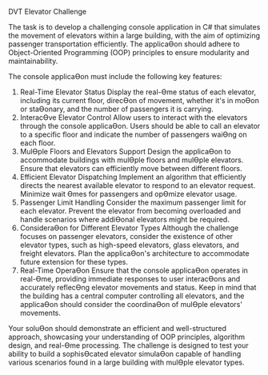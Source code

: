 DVT Elevator Challenge

The task is to develop a challenging console application in C# that simulates the movement of
elevators within a large building, with the aim of optimizing passenger transportation efficiently. The
applicaƟon should adhere to Object-Oriented Programming (OOP) principles to ensure modularity
and maintainability.

The console applicaƟon must include the following key features:
1. Real-Time Elevator Status
Display the real-Ɵme status of each elevator, including its current floor, direcƟon of movement,
whether it's in moƟon or staƟonary, and the number of passengers it is carrying.
2. InteracƟve Elevator Control
Allow users to interact with the elevators through the console applicaƟon. Users should be able
to call an elevator to a specific floor and indicate the number of passengers waiƟng on each floor.
3. MulƟple Floors and Elevators Support
Design the applicaƟon to accommodate buildings with mulƟple floors and mulƟple elevators.
Ensure that elevators can efficiently move between different floors.
4. Efficient Elevator Dispatching
Implement an algorithm that efficiently directs the nearest available elevator to respond to an
elevator request. Minimize wait Ɵmes for passengers and opƟmize elevator usage.
5. Passenger Limit Handling
Consider the maximum passenger limit for each elevator. Prevent the elevator from becoming
overloaded and handle scenarios where addiƟonal elevators might be required.
6. ConsideraƟon for Different Elevator Types
Although the challenge focuses on passenger elevators, consider the existence of other elevator
types, such as high-speed elevators, glass elevators, and freight elevators. Plan the applicaƟon's
architecture to accommodate future extension for these types.
7. Real-Time OperaƟon
Ensure that the console applicaƟon operates in real-Ɵme, providing immediate responses to user
interacƟons and accurately reflecƟng elevator movements and status.
Keep in mind that the building has a central computer controlling all elevators, and the applicaƟon
should consider the coordinaƟon of mulƟple elevators' movements.

Your soluƟon should demonstrate an efficient and well-structured approach, showcasing your
understanding of OOP principles, algorithm design, and real-Ɵme processing. The challenge is
designed to test your ability to build a sophisƟcated elevator simulaƟon capable of handling various
scenarios found in a large building with mulƟple elevator types.
